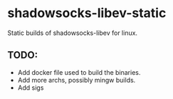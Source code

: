 # shadowsocks-libev-static
Static builds of shadowsocks-libev for linux.

## TODO:
* Add docker file used to build the binaries.
* Add more archs, possibly mingw builds. 
* Add sigs
